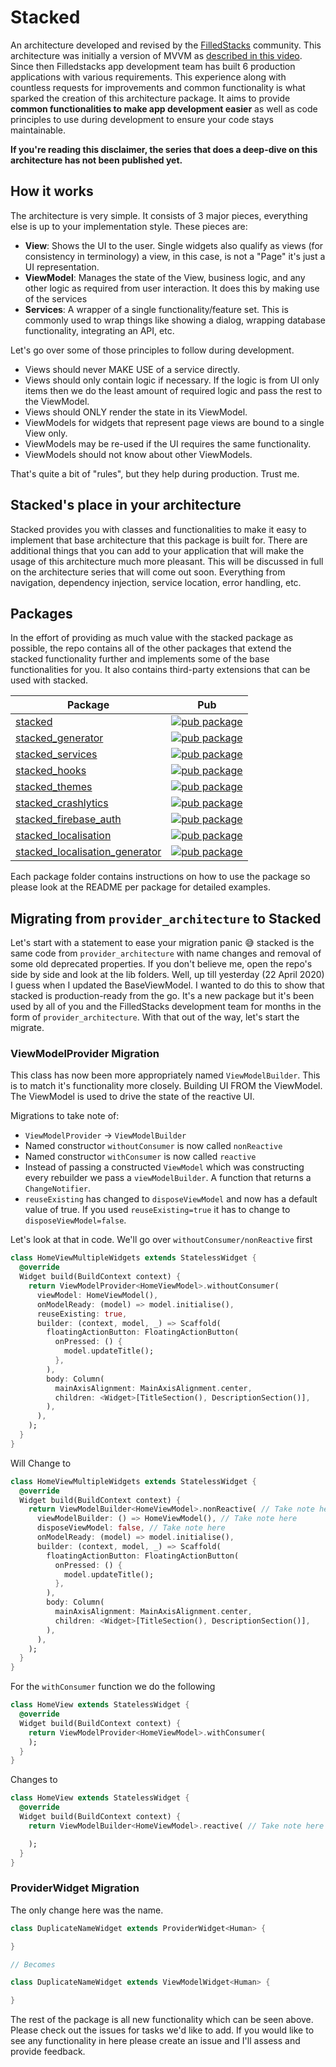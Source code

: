 # Stacked

An architecture developed and revised by the [FilledStacks](https://www.youtube.com/filledstacks) community. This architecture was initially a version of MVVM as [described in this video](https://youtu.be/kDEflMYTFlk). Since then Filledstacks app development team has built 6 production applications with various requirements. This experience along with countless requests for improvements and common functionality is what sparked the creation of this architecture package. It aims to provide **common functionalities to make app development easier** as well as code principles to use during development to ensure your code stays maintainable.

**If you're reading this disclaimer, the series that does a deep-dive on this architecture has not been published yet.**

## How it works

The architecture is very simple. It consists of 3 major pieces, everything else is up to your implementation style. These pieces are:

- **View**: Shows the UI to the user. Single widgets also qualify as views (for consistency in terminology) a view, in this case, is not a "Page" it's just a UI representation.
- **ViewModel**: Manages the state of the View, business logic, and any other logic as required from user interaction. It does this by making use of the services
- **Services**: A wrapper of a single functionality/feature set. This is commonly used to wrap things like showing a dialog, wrapping database functionality, integrating an API, etc.

Let's go over some of those principles to follow during development.

- Views should never MAKE USE of a service directly.
- Views should only contain logic if necessary. If the logic is from UI only items then we do the least amount of required logic and pass the rest to the ViewModel.
- Views should ONLY render the state in its ViewModel.
- ViewModels for widgets that represent page views are bound to a single View only.
- ViewModels may be re-used if the UI requires the same functionality.
- ViewModels should not know about other ViewModels.

That's quite a bit of "rules", but they help during production. Trust me.

## Stacked's place in your architecture

Stacked provides you with classes and functionalities to make it easy to implement that base architecture that this package is built for. There are additional things that you can add to your application that will make the usage of this architecture much more pleasant. This will be discussed in full on the architecture series that will come out soon. Everything from navigation, dependency injection, service location, error handling, etc.

## Packages

In the effort of providing as much value with the stacked package as possible, the repo contains all of the other packages that extend the stacked functionality further and implements some of the base functionalities for you. It also contains third-party extensions that can be used with stacked.

| Package                                                                                                                                            | Pub                                                                                                                                        |
| -------------------------------------------------------------------------------------------------------------------------------------------------- | ------------------------------------------------------------------------------------------------------------------------------------------ |
| [stacked](https://github.com/FilledStacks/stacked/tree/master/packages/stacked)                                                                    | [![pub package](https://img.shields.io/pub/v/stacked.svg)](https://pub.dev/packages/stacked)                                               |
| [stacked_generator](https://github.com/FilledStacks/stacked/tree/master/packages/stacked_generator)                                                  | [![pub package](https://img.shields.io/pub/v/stacked_generator.svg)](https://pub.dev/packages/stacked_generator)                           |
| [stacked_services](https://github.com/FilledStacks/stacked/tree/master/packages/stacked_services)                                                  | [![pub package](https://img.shields.io/pub/v/stacked_services.svg)](https://pub.dev/packages/stacked_services)                             |
| [stacked_hooks](https://github.com/FilledStacks/stacked/tree/master/packages/stacked_hooks)                                                        | [![pub package](https://img.shields.io/pub/v/stacked_hooks.svg)](https://pub.dev/packages/stacked_hooks)                                   |
| [stacked_themes](https://github.com/FilledStacks/stacked/tree/master/packages/stacked_themes)                                                      | [![pub package](https://img.shields.io/pub/v/stacked_themes.svg)](https://pub.dev/packages/stacked_themes)                                 |
| [stacked_crashlytics](https://github.com/FilledStacks/stacked/tree/master/packages/stacked_crashlytics)                                                      | [![pub package](https://img.shields.io/pub/v/stacked_crashlytics.svg)](https://pub.dev/packages/stacked_crashlytics)                       |
| [stacked_firebase_auth](https://github.com/FilledStacks/stacked/tree/master/packages/stacked_firebase_auth)                                                      | [![pub package](https://img.shields.io/pub/v/stacked_firebase_auth.svg)](https://pub.dev/packages/stacked_firebase_auth)                   |
| [stacked_localisation](https://github.com/FilledStacks/stacked/tree/master/packages/stacked_localisation/stacked_localisation)                     | [![pub package](https://img.shields.io/pub/v/stacked_localisation.svg)](https://pub.dev/packages/stacked_localisation)                     |
| [stacked_localisation_generator](https://github.com/FilledStacks/stacked/tree/master/packages/stacked_localisation/stacked_localisation_generator) | [![pub package](https://img.shields.io/pub/v/stacked_localisation_generator.svg)](https://pub.dev/packages/stacked_localisation_generator) |

Each package folder contains instructions on how to use the package so please look at the README per package for detailed examples.

## Migrating from `provider_architecture` to Stacked

Let's start with a statement to ease your migration panic 😅 stacked is the same code from `provider_architecture` with name changes and removal of some old deprecated properties. If you don't believe me, open the repo's side by side and look at the lib folders. Well, up till yesterday (22 April 2020) I guess when I updated the BaseViewModel. I wanted to do this to show that stacked is production-ready from the go. It's a new package but it's been used by all of you and the FilledStacks development team for months in the form of `provider_architecture`. With that out of the way, let's start the migrate.

### ViewModelProvider Migration

This class has now been more appropriately named `ViewModelBuilder`. This is to match it's functionality more closely. Building UI FROM the ViewModel. The ViewModel is used to drive the state of the reactive UI.

Migrations to take note of:

- `ViewModelProvider` -> `ViewModelBuilder`
- Named constructor `withoutConsumer` is now called `nonReactive`
- Named constructor `withConsumer` is now called `reactive`
- Instead of passing a constructed `ViewModel` which was constructing every rebuilder we pass a `viewModelBuilder`. A function that returns a `ChangeNotifier`.
- `reuseExisting` has changed to `disposeViewModel` and now has a default value of true. If you used `reuseExisting=true` it has to change to `disposeViewModel=false`.

Let's look at that in code. We'll go over `withoutConsumer/nonReactive` first

```dart
class HomeViewMultipleWidgets extends StatelessWidget {
  @override
  Widget build(BuildContext context) {
    return ViewModelProvider<HomeViewModel>.withoutConsumer(
      viewModel: HomeViewModel(),
      onModelReady: (model) => model.initialise(),
      reuseExisting: true,
      builder: (context, model, _) => Scaffold(
        floatingActionButton: FloatingActionButton(
          onPressed: () {
            model.updateTitle();
          },
        ),
        body: Column(
          mainAxisAlignment: MainAxisAlignment.center,
          children: <Widget>[TitleSection(), DescriptionSection()],
        ),
      ),
    );
  }
}
```

Will Change to

```dart
class HomeViewMultipleWidgets extends StatelessWidget {
  @override
  Widget build(BuildContext context) {
    return ViewModelBuilder<HomeViewModel>.nonReactive( // Take note here
      viewModelBuilder: () => HomeViewModel(), // Take note here
      disposeViewModel: false, // Take note here
      onModelReady: (model) => model.initialise(),
      builder: (context, model, _) => Scaffold(
        floatingActionButton: FloatingActionButton(
          onPressed: () {
            model.updateTitle();
          },
        ),
        body: Column(
          mainAxisAlignment: MainAxisAlignment.center,
          children: <Widget>[TitleSection(), DescriptionSection()],
        ),
      ),
    );
  }
}
```

For the `withConsumer` function we do the following

```dart
class HomeView extends StatelessWidget {
  @override
  Widget build(BuildContext context) {
    return ViewModelProvider<HomeViewModel>.withConsumer(
    );
  }
}
```

Changes to

```dart
class HomeView extends StatelessWidget {
  @override
  Widget build(BuildContext context) {
    return ViewModelBuilder<HomeViewModel>.reactive( // Take note here

    );
  }
}
```

### ProviderWidget Migration

The only change here was the name.

```dart
class DuplicateNameWidget extends ProviderWidget<Human> {

}

// Becomes

class DuplicateNameWidget extends ViewModelWidget<Human> {

}
```

The rest of the package is all new functionality which can be seen above. Please check out the issues for tasks we'd like to add. If you would like to see any functionality in here please create an issue and I'll assess and provide feedback.
